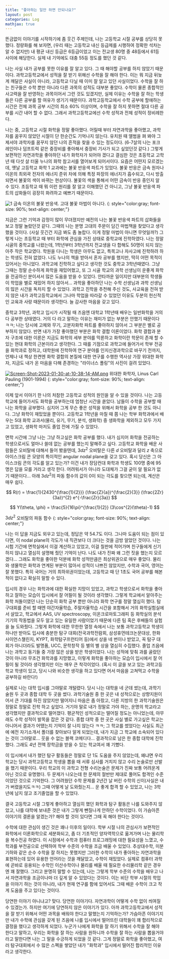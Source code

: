 ```yaml
---
title: "좋아하는 일만 하면 안되나요?"
layout: post
categories: Log
mathjax: true
---
```


뜬금없이 이야기를 시작하기에 좀 웃긴 주제인데, 나는 고등학교 시절 공부를 상당히 못했다. 정량화를 해 보자면,
(우리 때는 고등학교 내신 등급제를 시행하여 정확한 석차는 알 수 없지만) 내 평균 내신 등급은 6등급이었고 이는 전교생 80명 중 48등에서 61등 사이에 해당한다. 실제 내 기억에도 대충 55등 정도를 했던 것 같다.

나는 사실 내가 공부를 못한 이유를 잘 알고 있다. 그 때 해야할 공부를 하지 않았기 때문이다. 
과학고등학교에서 성적을 잘 받기 위해선 수학을 잘 해야 한다. 
이는 뭐 지금 뒤늦게 깨달은 사실이 아니라, 고등학교 다닐 때 이미 잘 알고 있던 사실이었다.
수학을 잘 하는 친구들은 수학 뿐만 아니라 다른 과목의 성적도 대부분 좋았다. 
수학이 물론 종합적인 사고력을 잘 반영하는 과목이어서 그런 것도 있겠지만, 
실제 이유는 수학을 잘 하는 학생들은 다른 공부를 할 여유가 생기기 때문이다.
과학고등학교에서 수학 공부에 할애하는 시간은 전체 과목 공부 시간의 최소 60% 이상이며,
수학을 잘 하지 못하면 절대 다른 공부를 시간 내어 할 수 없다.
그래서 과학고등학교에선 수학 성적과 전체 성적이 정비례한다.

나는 중, 고등학교 시절 화학을 정말 좋아했다. 
어릴때 부터 자연과학을 좋아했고, 과학자를 꿈꾸지 않았던 시절이 단 한순간도 기억나지 않는다.
유치원 때 앨범을 펴 봐야 그제서야 과학자를 꿈꾸지 않던 나의 흔적을 찾을 수 있는 정도이다. (6-7살의 나는 포크레인이나 덤프트럭 같은 중장비를 좋아해서 중장비 기사가 되고 싶었던것 같다.)
그렇게 보편적인 자연과학을 좋아하던 내가 화학자가 되어야 겠다고 결심한 것은 초등학교 고학년 때 다섯 살 터울 누나의 화학 참고서를 열어보게 되어서이다.
요즘은 어떤지 모르겠는데, 옛날 고등학교 화학 1 교과에는 불꽃 반응색 파트가 있었다. 
불꽃 반응은 금속 원자나 이온의 최외곽 전자의 에너지 준위 차에 의해 특정 파장의 에너지가 흡수되고, 다시 방출되면서 불꽃의 색이 바뀌는 현상이다.
불꽃의 색을 통해서 어떤 금속이 반응 중인지 알 수 있다. 
초등학교 때 뭐 이런 원리를 잘 알고 이해했던 건 아니고, 그냥 불꽃 반응색 파트의 삽화들이 굉장히 화려하고 예쁘기 때문이다.

![1](https://i.postimg.cc/Rh2SJc4P/Screen-Shot-2023-01-30-at-10-34-41-AM.png)
금속 이온의 불꽃 반응색. 고대 불꽃 마법이 아니다.
{: style="color:gray; font-size: 90%; text-align: center;"}

지금은 그런 기억과 감정이 많이 무뎌졌지만 예전의 나는 불꽃 반응색 파트의 삽화들을 보고 정말 놀랐던것 같다.
그때의 나는 분명 고대의 주문이 담긴 마법책을 찾았다고 생각했을 것이다. (사실 웃긴건 지금 봐도 좀 놀랍다. 이게 정말 마법이 아니면 무엇일까?)
그렇게 나는 초등학교 때 부터 화학에 관심을 가진 상태로 중학교에 진학하였다.
나는 정말 시골의 중학교를 나왔는데, 1학년부터 3학년까지 전교생을 다 합해도 50명이 되지 않는 아주 작은 학교였다.
학원을 다니는 학생은 아무도 없고, 특목고나 자사고에 진학하려 하는 학생도 전혀 없었다.
나도 누나의 책을 받아서 혼자 공부를 했지만, 딱히 어떤 목적이 있어서는 아니었다. 과학고에 진학하고 싶다고 생각한 것도 중학교 3학년때였다.
그냥 그때는 정말 순수하게 화학을 재밌어했고, 또 그 시골 학교의 과학 선생님이 운좋게 화학을 전공하신 분이셔서 많은 도움을 받을 수 있었다.
안타까운 일이지만 대부분의 학생들이 학업을 별로 재밌어 하지 않아서... 과학을 좋아하던 나는 수학 선생님과 과학 선생님의 많은 시간을 독차지 할 수 있었다.
과학고 진학을 추천해 주신 것도, 사교육을 전혀 받지 않은 내가 과학고등학교에서 그나마 학업을 따라갈 수 있었던 이유도 두분의 헌신적인 교육과 사랑 때문이라 생각한다. 늘 감사한 마음을 갖고 있다.

중학교 3학년, 과학고 입시가 시작될 때 즈음엔 대학교 1학년때 배우는 일반화학을 거의 다 공부한 상태였다.
거의 다 라고 말하는 이유는 재미가 없는 부분은 안했기 때문이다 ㅋㅋ; 
나는 당시에 고체와 무기, 고분자화학 파트를 좋아하지 않아서 그 부분은 별로 공부하지 않았다.
반면 내가 가장 좋아했던 부분은 화학 결합 이론이었다. 
화학 결합과 분자 구조에 대한 이론은 지금도 화학의 세부 분야를 막론하고 화학이란 학문이 존재 할 수 있는 현대 화학의 근본이라고 생각한다.
그 때를 기점으로 과학고에 들어가서 학부 전공을 화학과로 정하고, 대학원에 진학하여 연구 분야를 인지신경과학으로 바꾸기 전까지,
언제나 내 책상 한켠엔 화학 결합의 본질에 대한 연구를 수행한 역사상 가장 위대한 화학자, 지금도 내가 온 마음을 다해 존경하는 "라이너스 폴링"의 사진이 걸려 있었다.

[![Screen-Shot-2023-01-30-at-10-38-14-AM.png](https://i.postimg.cc/Hn0mnFvL/Screen-Shot-2023-01-30-at-10-38-14-AM.png)](https://postimg.cc/4H3qF2gC)
위대한 화학자, Linus Carl Pauling (1901-1994)
{: style="color:gray; font-size: 90%; text-align: center;"}

이제 앞서 이야기 한 나의 처참한 고등학교 성적의 원인을 알 수 있을 것이다.
나는 고등학교에 들어가서도 화학을 공부하는데 엄청난 시간을 쏟았다. 
남들이 수학을 공부할 때 나는 화학을 공부했다. 심지어 그게 무슨 좋은 성적을 위해서 화학을 공부 한 것도 아니다. 그냥 화학이 재밌었을 뿐이다.
고등학교 1학년을 마칠 때 쯤 나는 학부 화학과에서 배우는 5대 화학 교과서(물리, 유기, 무기, 분석, 생화학) 중 생화학을 제외하고 모두 가지고 있었고, 생화학 마저도 졸업 전에 가질 수 있었다.

면학 시간에 그냥 나는 그냥 하고싶은 화학 공부를 했다. 내가 심지어 화학을 전공하는 학생으로서도 얼마나 쓸데 없는 공부를 했는지 말해주고 싶다.
고등학교 화학을 배운 사람들은 오비탈에 대해서 들어 봤을텐데, $3dz^2$ 오비탈은 다른 $d$ 오비탈과 달리 $z$ 축으로 아이스크림 콘 모양의 특이적인 angular nodal plane을 갖고 있다. 
혹시 당신은 그 아이스크림 콘의 각도를 알고 있는가? 이건 내가 장담컨대 화학과 학생도 100명 중에 95명은 답을 모를 거라고 생각 한다.
어려워서가 아니라 도대체가 그걸 굳이 알 필요가 없기 때문이다... 아래 $3dz^2$의 파동 함수의 값이 0이 되는 각도를 찾으면 되는데, 계산은 매우 쉽다.

$$ R(r) = \frac{1}{2430^{\frac{1}{2}}} (\frac{Z}{a})^{\frac{2}{3}} (\frac{2Zr}{3a})^{2} e^{-\frac{Zr}{3a}} $$

$$ Y(\theta, \phi) = \frac{5}{16\pi}^{\frac{1}{2}} (3\cos^{2}(\theta)-1) $$

$3dz^2$ 오비탈의 파동 함수
{: style="color:gray; font-size: 90%; text-align: center;"}

나는 이 답을 지금도 외우고 있는데, 정답은 약 54.7도 이다. 그나마 도움이 되는 점이 있다면, 이 nodal plane의 각도가 내 직관보다 더 크다는 것을 금방 알았던 것이다.
나는 시험 기간에 면학실에서 이걸 계산하고 있었고, 이걸 칠판에 적어가며 친구들에게 신기하지 않냐고 열심히 설명해 줬던 기억이 난다.
나도 내가 진짜 왜 그런 짓을 했는지 모르겠다... 그래도 화학을 좋아한 덕분에 화학 성적만큼은 최상위권으로 매우 좋았다. 
물리와 생물학은 화학과 연계된 부분이 많아서 성적이 나쁘진 않았지만, 수학과 국어, 영어는 잘 못했다. 
특히 국어는 거의 최하위권이었는데, 고등학교 때 단 1초도 국어 공부를 해본 적이 없다고 확실히 말할 수 있다.

입시의 경우 나는 화학과에 대한 확실한 지망이 있었고, 과학고 학생으로서 화학을 좋아하고 잘하는 모습이 입시에서 잘 어필이 될 것이라 생각했다.
그렇게 학교에서 알아주는 화학 처돌이였던 나는 단순히 화학 공부 뿐만 아니라 화학 연구를 정말 열심히 했다. 탐구대회를 준비 할 때엔 야간자율학습, 주말자율학습 시간을 포함해서 거의 화학실험실에서 살았고, 
학교에서 AAS, UV spectroscopy, 이온크로마토그래피 등 화학실의 분석기기의 작동법을 모두 알고 있는 유일한 사람이었기 때문에 다른 팀 혹은 후배들의 실험을 늘 도와줬다.
그렇게 화학에 대한 무한한 열정 속에서 나는 보통 과학고등학교 학생이 하나만 받아도 입시에 충분한 탐구 대회(전국과학전람회, 삼성휴먼테크논문대상, 한화사이언스챌린지, KYPT, 화학탐구프런티어 등)에서 상을 네 번이나 받았고,
꼭 탐구 대회가 아니더라도 발명품, UCC, 문학창작 등 별의 별 상을 열심히 수집했다. 졸업 즈음에 나는 과학고 동기들 중 가장 많은 상을 받은 학생이었다.
나는 성적에 맞춰 과를 골랐던 것이 아니라 무조건 화학과를 지망했고, 이렇게 화학을 좋아하는 모습이 입시에서 잘 어필이 될 것이라 생각했지만 이는 매우 큰 착각이었다. 
(혹시 이 글을 보고 있는 과학고등학교 학생이 있고, 당시 나와 비슷한 생각을 하고 있다면 어서 마음을 고쳐먹고 수학을 공부하길 바란다!)

실제로 나는 대학 입시를 그야말로 개털렸다. 당시 나는 대학을 네 군데 썼는데, 과학기술원 두 곳과 종합 대학 두 곳을 썼다.
과학기술원 중 한 곳은 내 성적으로는 상향지원이어서 큰 기대를 하진 않았지만 떨어지니 마음은 좀 아팠고, 다른 지방의 한 과학기술원은 정말로 정말로 진학 하고 싶었다.
거기야 말로 내가 정말로 가야 하는, 운명의 학교라고 생각했지만 결과적으로 떨어졌다. 평균적인 성적으로는 떨어질 정도는 아니었는데, 아무래도 수학 성적이 발목을 잡은 것 같다.
종합 대학 중 한 곳은 사실 별로 가고싶은 학교는 아니어서 결과가 어땠는지 기억이 잘 나지 않는다 ㅋㅋ; 
그 학교를 썼었다는 사실도 최근에 예전 자기소개서 폴더를 찾아보다 알게 되었는데, 내가 지금 그 학교에 소속되어 있다는 것이 그야말로... 웃을 수 없는 블랙 코메디다...
결과적으로 남은 한 종합 대학에 진학 했다. 그래도 4년 전액 장학금을 받을 수 있는 학교여서 꽤 기뻤다.

이 입시에서 내가 했던 탐구 활동들은 정말로 단 1도 도움을 주지 않았는데, 왜냐면 우리 학교는 당시 과학고등학교 학생을 뽑을 때 서류 심사를 거치지 않고 수리 논술로만 선발을 했기 때문이다.
우리 학교의 이 과학고 전형 수리논술은 문제가 진짜 보통 어려운게 아닌 것으로 유명했다. 두 문제가 나오는데 한 문제의 절반만 제대로 풀어도 합격인 수준이었던 것으로 기억한다.
그 어려웠던 수학 문제를 2년간 날 버린 수학의 신이(사실은 내가 버렸을지도ㅋㅋ) 그때 어떻게 날 도와줬는지... 운 좋게 합격 할 수 있었고, 나는 3학년에 남지 않고 조기졸업을 할 수 있었다.

결국 고등학교 시절 그렇게 좋아하고 열심히 했던 화학과 탐구 활동은 나를 도와주지 않았고, 나를 대학에 보내준 것은 내가 그렇게 뺀질나게 안하던 수학이었다.
이 가슴아픈 이야기의 결론을 알겠는가? 해야 할 것이 있다면 그때 꼭 해야 한다는 것이다.

수학에 대한 관심이 생긴 것은 꽤나 이후의 일이다. 
학부 시절 나의 관심사가 보편적인 화학에서 이론화학으로 세분화되고, 좀 더 기초적인 양자역학으로 옮겨가며 나는 물리학을 복수전공 하였다.
이 시점에서 수학과 컴퓨터 프로그래밍에 대한 필요성을 느꼈고, 수학과를 부전공으로 선택하여 학부 수준의 수학을 조금 배울 수 있었다. 
추상대수학, 미분기하와 같은 순수 수학을 잘 하지는 못했지만 그러한 수학이 내가 좋아하는 자연과학을 표현하는데 있어 유용한 언어라는 것을 깨달았고, 수학이 재밌었다.
실제로 컴퓨터 과학에 곧바로 응용되는 수학인 이산수학이나 물리를 배울 때 필요한 수리물리학 같은 경우엔 꽤 잘했다. 
그리고 분명히 말할 수 있는데, 나는 그렇게 학부 수준의 수학을 배우고 나서 자연과학을 조금이나마 더 깊게 알 수 있었다는 것이다.
이는 비단 학부 시절의 학업을 이야기 하는 것이 아니라, 내가 현재 연구를 함에 있어서도 그때 배운 수학이 크고 작게 도움을 주고 있다는 것이다.

당연한 이야기 아니냐고? 맞다. 당연한 이야기다. 자연과학이 어떻게 수학 없이 씌여질 수 있겠는가. 
하지만 여기에 당연하지 않은 이야기가 있다. 아까 과학고등학교에서 성적을 잘 받기 위해서 어떤 과목을 배워야 한다고 말했는지 기억하는가?
가슴아픈 이야기지만 내가 수학에 관심을 갖게 된 즈음에 나를 입시에서 떨어뜨린 대학들이 꽤 합리적으로 결정을 했다고 생각하게 되었다.
누군가 나에게 화학을 잘 하기 위해서 수학을 잘 해야 한다고 말하고, 우리는 화학을 잘 하는 사람을 원하니까 수학을 잘 하는 사람을 뽑을거야 라고 말한다면 나는 그 말을 수긍하게 되었을 것 같다.
그게 정말로 화학을 좋아했고, 여러 탐구대회에서 수 많은 스펙을 쌓았던 내가 "화학과" 입시에서 떨어진 합리적인 이유라고 생각한다.




